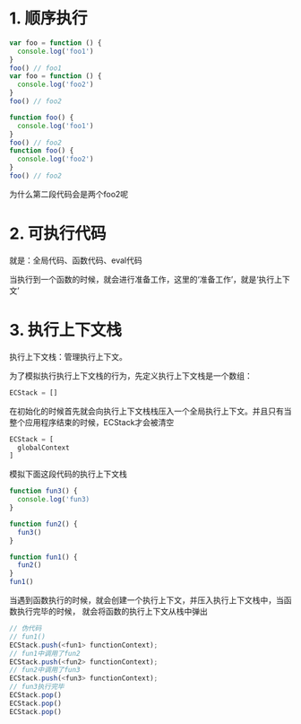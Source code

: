 # 1. 顺序执行
```JavaScript
var foo = function () {
  console.log('foo1')
}
foo() // foo1
var foo = function () {
  console.log('foo2')
}
foo() // foo2
```

```JavaScript
function foo() {
  console.log('foo1')
}
foo() // foo2
function foo() {
  console.log('foo2')
}
foo() // foo2
```
为什么第二段代码会是两个foo2呢

# 2. 可执行代码
就是：全局代码、函数代码、eval代码

当执行到一个函数的时候，就会进行准备工作，这里的‘准备工作’，就是‘执行上下文’

# 3. 执行上下文栈
执行上下文栈：管理执行上下文。

为了模拟执行执行上下文栈的行为，先定义执行上下文栈是一个数组：
```JavaScript
ECStack = []
```

在初始化的时候首先就会向执行上下文栈栈压入一个全局执行上下文。并且只有当整个应用程序结束的时候，ECStack才会被清空
```JavaScript
ECStack = [
  globalContext
]
```

模拟下面这段代码的执行上下文栈
```JavaScript
function fun3() {
  console.log('fun3)
}

function fun2() {
  fun3()
}

function fun1() {
  fun2()
}
fun1()
```
当遇到函数执行的时候，就会创建一个执行上下文，并压入执行上下文栈中，当函数执行完毕的时候，
就会将函数的执行上下文从栈中弹出
```JavaScript
// 伪代码
// fun1()
ECStack.push(<fun1> functionContext);
// fun1中调用了fun2
ECStack.push(<fun2> functionContext);
// fun2中调用了fun3
ECStack.push(<fun3> functionContext);
// fun3执行完毕
ECStack.pop()
ECStack.pop()
ECStack.pop()

```


